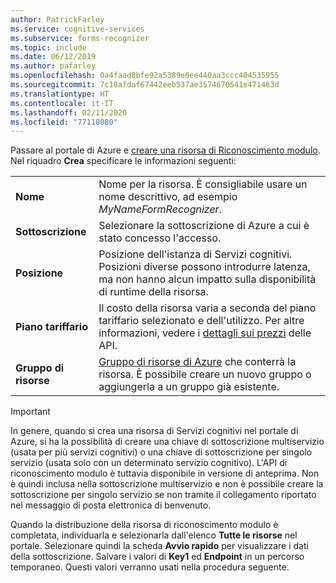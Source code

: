 ```yaml
---
author: PatrickFarley
ms.service: cognitive-services
ms.subservice: forms-recognizer
ms.topic: include
ms.date: 06/12/2019
ms.author: pafarley
ms.openlocfilehash: 0a4faad8bfe92a5389e0ee440aa3ccc404535955
ms.sourcegitcommit: 7c18afdaf67442eeb537ae3574670541e471463d
ms.translationtype: HT
ms.contentlocale: it-IT
ms.lasthandoff: 02/11/2020
ms.locfileid: "77118080"
---
```

Passare al portale di Azure e [creare una risorsa di Riconoscimento modulo](https://ms.portal.azure.com/#create/Microsoft.CognitiveServicesFormRecognizer). Nel riquadro **Crea** specificare le informazioni seguenti:

|    |    |
|--|--|
| **Nome** | Nome per la risorsa. È consigliabile usare un nome descrittivo, ad esempio *MyNameFormRecognizer*. |
| **Sottoscrizione** | Selezionare la sottoscrizione di Azure a cui è stato concesso l'accesso. |
| **Posizione** | Posizione dell'istanza di Servizi cognitivi. Posizioni diverse possono introdurre latenza, ma non hanno alcun impatto sulla disponibilità di runtime della risorsa. |
| **Piano tariffario** | Il costo della risorsa varia a seconda del piano tariffario selezionato e dell'utilizzo. Per altre informazioni, vedere i [dettagli sui prezzi](https://azure.microsoft.com/pricing/details/cognitive-services/) delle API.
| **Gruppo di risorse** | [Gruppo di risorse di Azure](https://docs.microsoft.com/azure/cloud-adoption-framework/govern/resource-consistency/resource-access-management#what-is-an-azure-resource-group) che conterrà la risorsa. È possibile creare un nuovo gruppo o aggiungerla a un gruppo già esistente. |

> [!IMPORTANT]
> In genere, quando si crea una risorsa di Servizi cognitivi nel portale di Azure, si ha la possibilità di creare una chiave di sottoscrizione multiservizio (usata per più servizi cognitivi) o una chiave di sottoscrizione per singolo servizio (usata solo con un determinato servizio cognitivo). L'API di riconoscimento modulo è tuttavia disponibile in versione di anteprima. Non è quindi inclusa nella sottoscrizione multiservizio e non è possibile creare la sottoscrizione per singolo servizio se non tramite il collegamento riportato nel messaggio di posta elettronica di benvenuto.

Quando la distribuzione della risorsa di riconoscimento modulo è completata, individuarla e selezionarla dall'elenco **Tutte le risorse** nel portale. Selezionare quindi la scheda **Avvio rapido** per visualizzare i dati della sottoscrizione. Salvare i valori di **Key1** ed **Endpoint** in un percorso temporaneo. Questi valori verranno usati nella procedura seguente.